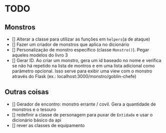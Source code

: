 # TODO
## Monstros

- [] Alterar a classe para utilizar as funções em `helpers`(a de ataque)
- [] Fazer um criador de monstros que aplica no dicionário
- [] Personalização de monstro específico (classe `Monstro()`). Pegar aqueles modelos do livro 3
- [] Gerar ID. Ao criar um monstro, gera um id baseado no nome e verifica se não há repetido na lista de montros e em uma lista adicional como parâmetro opcional. Isso serve para exibir uma view com o monstro através do Flask (ex.: localhost:3000/monstro/goblin-chefe)


## Outras coisas
- [] Gerador de encontro: monstro errante / covil. Gera a quantidade de monstros e o tesouro
- [] redefinir a classe de personagem para puxar de `Entidade` e usar o dicionário básico da api
- [] rever as classes de equipamento 